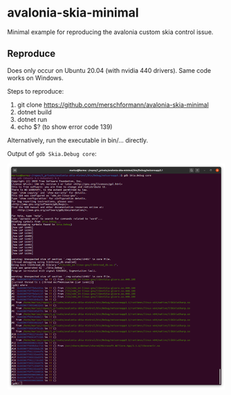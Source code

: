 # avalonia-skia-minimal
Minimal example for reproducing the avalonia custom skia control issue.

## Reproduce

Does only occur on Ubuntu 20.04 (with nvidia 440 drivers). Same code works on Windows.

Steps to reproduce:
1. git clone https://github.com/merschformann/avalonia-skia-minimal
1. dotnet build
1. dotnet run
1. echo $? (to show error code 139)

Alternatively, run the executable in bin/... directly.

Output of `gdb Skia.Debug core`:

![Screenshot](material/gdb.png)
